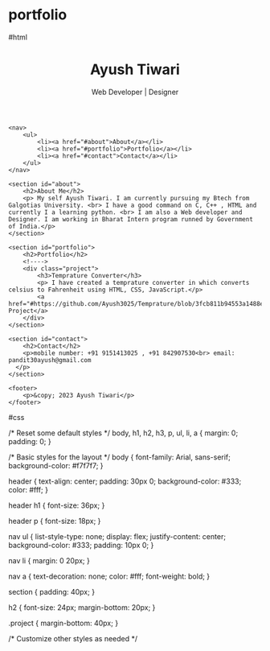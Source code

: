 # portfolio

#html

<!DOCTYPE html>
<html lang="en">
<head>
    <meta charset="UTF-8">
    <meta name="viewport" content="width=device-width, initial-scale=1.0">
    <link rel="stylesheet" href="styles.css">
    <title>My - Portfolio</title>
</head>
<body>
    <header>
        <h1>Ayush Tiwari</h1>
        <p>Web Developer | Designer</p>
    </header>

    <nav>
        <ul>
            <li><a href="#about">About</a></li>
            <li><a href="#portfolio">Portfolio</a></li>
            <li><a href="#contact">Contact</a></li>
        </ul>
    </nav>

    <section id="about">
        <h2>About Me</h2>
        <p> My self Ayush Tiwari. I am currently pursuing my Btech from Galgotias University. <br> I have a good command on C, C++ , HTML and currently I a learning python. <br> I am also a Web developer and  Designer. I am working in Bharat Intern program runned by Government of India.</p>
    </section>

    <section id="portfolio">
        <h2>Portfolio</h2>
        <!---->
        <div class="project">
            <h3>Temprature Converter</h3>
            <p> I have created a temprature converter in which converts celsius to Fahrenheit using HTML, CSS, JavaScript.</p>
            <a href="#https://github.com/Ayush3025/Temprature/blob/3fcb811b94553a1488e257fb3082d2972ab93875/README.md">View Project</a>
        </div>
    </section>

    <section id="contact">
        <h2>Contact</h2>
        <p>mobile number: +91 9151413025 , +91 842907530<br> email: pandit30ayush@gmail.com 
      </p>
    </section>

    <footer>
        <p>&copy; 2023 Ayush Tiwari</p>
    </footer>
</body>
</html>

#css

/* Reset some default styles */
body, h1, h2, h3, p, ul, li, a {
    margin: 0;
    padding: 0;
}

/* Basic styles for the layout */
body {
    font-family: Arial, sans-serif;
    background-color: #f7f7f7;
}

header {
    text-align: center;
    padding: 30px 0;
    background-color: #333;
    color: #fff;
}

header h1 {
    font-size: 36px;
}

header p {
    font-size: 18px;
}

nav ul {
    list-style-type: none;
    display: flex;
    justify-content: center;
    background-color: #333;
    padding: 10px 0;
}

nav li {
    margin: 0 20px;
}

nav a {
    text-decoration: none;
    color: #fff;
    font-weight: bold;
}

section {
    padding: 40px;
}

h2 {
    font-size: 24px;
    margin-bottom: 20px;
}

.project {
    margin-bottom: 40px;
}

/* Customize other styles as needed */

